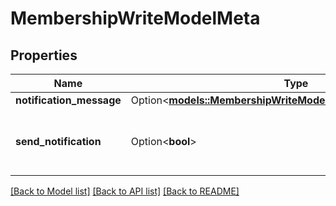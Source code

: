# MembershipWriteModelMeta

## Properties

Name | Type | Description | Notes
------------ | ------------- | ------------- | -------------
**notification_message** | Option<[**models::MembershipWriteModelMetaNotificationMessage**](MembershipWriteModel__meta_notificationMessage.md)> |  | [optional]
**send_notification** | Option<**bool**> | Set to false, if no notification should get sent. | [optional][default to true]

[[Back to Model list]](../README.md#documentation-for-models) [[Back to API list]](../README.md#documentation-for-api-endpoints) [[Back to README]](../README.md)


